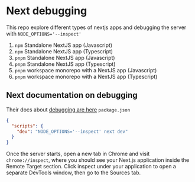# Next debugging
This repo explore different types of nextjs apps and debugging the server with `NODE_OPTIONS='--inspect'`

1. `npm` Standalone NextJS app (Javascript)
2. `npm` Standalone NextJS app (Typescript)
3. `pnpm` Standalone NextJS app (Javascript)
4. `pnpm` Standalone NextJS app (Typescript)
5. `pnpm` workspace monorepo with a NextJS app (Javascript)
6. `pnpm` workspace monorepo with a NextJS app (Typescript)

## Next documentation on debugging
Their docs about [debugging are here](https://nextjs.org/docs/pages/building-your-application/configuring/debugging)
`package.json`
```json
{
  "scripts": {
    "dev": "NODE_OPTIONS='--inspect' next dev"
  }
}
```
Once the server starts, open a new tab in Chrome and visit `chrome://inspect`, where you should see your Next.js application inside the Remote Target section. Click inspect under your application to open a separate DevTools window, then go to the Sources tab.


